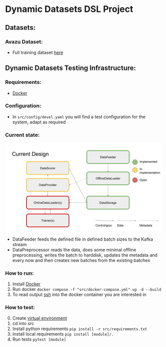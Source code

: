 # Dynamic Datasets DSL Project

## Datasets:

### Avazu Dataset:
- Full training dataset [here](https://polybox.ethz.ch/index.php/apps/files/?dir=/DSL&fileid=3018496834)

## Dynamic Datasets Testing Infrastructure:

### Requirements:
- [Docker](https://docs.docker.com/get-docker/)

### Configuration:
- In `src/config/devel.yaml` you will find a test configuration for the system, adapt as required

### Current state:

![Current state diagram](docs/images/Current_design.png)

- DataFeeder feeds the defined file in defined batch sizes to the Kafka stream
- DataPreprocessor reads the data, does some minimal offline preprocessing, writes the batch to harddisk, updates the metadata and every now and then creates new batches from the existing batches

### How to run:
1. Install [Docker](https://docs.docker.com/get-docker/) 
2. Run docker `docker compose -f "src/docker-compose.yml" up -d --build`
3. To read output [ssh](https://phase2.github.io/devtools/common-tasks/ssh-into-a-container/) into the docker container you are interested in

### How to test:
0. Create [virtual environment](https://docs.python.org/3/tutorial/venv.html) 
1. cd into src
2. Install python requirements `pip install -r src/requirements.txt`
3. Install local requirements `pip install [module]/.`
3. Run tests `pytest [module]`
